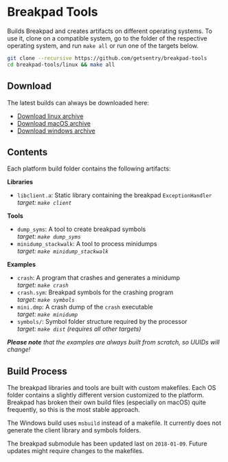 # Breakpad Tools

Builds Breakpad and creates artifacts on different operating systems. To use it,
clone on a compatible system, go to the folder of the respective operating
system, and run `make all` or run one of the targets below.

```sh
git clone --recursive https://github.com/getsentry/breakpad-tools
cd breakpad-tools/linux && make all
```

## Download

The latest builds can always be downloaded here:

* [Download linux archive](https://s3.amazonaws.com/getsentry-builds/getsentry/breakpad-tools/breakpad-tools-linux.zip)
* [Download macOS archive](https://s3.amazonaws.com/getsentry-builds/getsentry/breakpad-tools/breakpad-tools-macos.zip)
* [Download windows archive](https://s3.amazonaws.com/getsentry-builds/getsentry/breakpad-tools/windows/breakpad-tools-windows.zip)

## Contents

Each platform build folder contains the following artifacts:

**Libraries**

* `libclient.a`: Static library containing the breakpad `ExceptionHandler`<br>
  _target: `make client`_

**Tools**

* `dump_syms`: A tool to create breakpad symbols<br>
  _target: `make dump_syms`_
* `minidump_stackwalk`: A tool to process minidumps<br>
  _target: `make minidump_stackwalk`_

**Examples**

* `crash`: A program that crashes and generates a minidump<br>
  _target: `make crash`_
* `crash.sym`: Breakpad symbols for the crashing program<br>
  _target: `make symbols`_
* `mini.dmp`: A crash dump of the `crash` executable<br>
  _target: `make minidump`_
* `symbols/`: Symbol folder structure required by the processor<br>
  _target: `make dist` (requires all other targets)_

_**Please note** that the examples are always built from scratch, so UUIDs will
change!_

## Build Process

The breakpad libraries and tools are built with custom makefiles. Each OS folder
contains a slightly different version customized to the platform. Breakpad has
broken their own build files (especially on macOS) quite frequently, so this is
the most stable approach.

The Windows build uses `msbuild` instead of a makefile. It currently does not
generate the client library and symbols folders.

The breakpad submodule has been updated last on `2018-01-09`. Future updates
might require changes to the makefiles.
